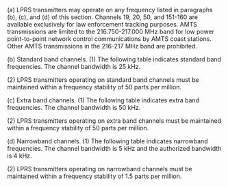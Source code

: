 (a) LPRS transmitters may operate on any frequency listed in paragraphs (b), (c), and (d) of this section. Channels 19, 20, 50, and 151-160 are available exclusively for law enforcement tracking purposes. AMTS transmissions are limited to the 216.750-217.000 MHz band for low power point-to-point network control communications by AMTS coast stations. Other AMTS transmissions in the 216-217 MHz band are prohibited.

(b) Standard band channels. (1) The following table indicates standard band frequencies. The channel bandwidth is 25 kHz.

(2) LPRS transmitters operating on standard band channels must be maintained within a frequency stability of 50 parts per million.

(c) Extra band channels. (1) The following table indicates extra band frequencies. The channel bandwidth is 50 kHz.

(2) LPRS transmitters operating on extra band channels must be maintained within a frequency stability of 50 parts per million.

(d) Narrowband channels. (1) The following table indicates narrowband frequencies. The channel bandwidth is 5 kHz and the authorized bandwidth is 4 kHz.

(2) LPRS transmitters operating on narrowband channels must be maintained within a frequency stability of 1.5 parts per million.

